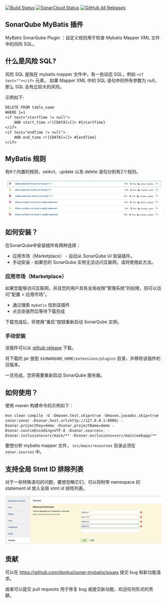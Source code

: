 [![Build Status](https://travis-ci.com/donhui/sonar-mybatis.svg?branch=master)](https://travis-ci.com/donhui/sonar-mybatis)
[![SonarCloud Status](https://sonarcloud.io/api/project_badges/measure?project=donhui_sonar-mybatis&metric=alert_status)](https://sonarcloud.io/dashboard?id=donhui_sonar-mybatis)
[![GitHub All Releases](https://img.shields.io/github/downloads/donhui/sonar-mybatis/total)](https://github.com/donhui/sonar-mybatis/releases/)

## SonarQube MyBatis 插件
MyBatis SonarQube Plugin ：自定义规则用于检查 Mybatis Mapper XML 文件中的风险 SQL。

## 什么是风险 SQL?
风险 SQL 是指在 mybatis mapper 文件中，有一些动态 SQL，例如 `<if test=""></if>` 元素，
如果 Mapper XML 中的 SQL 语句中的所有参数为 null，那么 SQL 会有比较大的风险。

示例如下:

```
DELETE FROM table_name
WHERE 1=1
<if test="startTime != null">
    AND start_time <![CDATA[=]]> #{startTime}
</if>
<if test="endTime != null">
    AND end_time <![CDATA[=]]> #{endTime}
</if>
```

## MyBatis 规则
有6个内置的规则，select、update 以及 delete 语句分别有2个规则。

![mybatis-rules](images/mybatis-rules.png)

## 如何安装？
在SonarQube中安装插件有两种选择：
- 应用市场（Marketplace） - 自动从 SonarQube UI 安装插件。
- 手动安装 - 如果您的 SonarQube 实例无法访问互联网，请将使用此方法。

### 应用市场（Marketplace）
如果您能够访问互联网，并且您的用户具有全局权限“管理系统”的权限，则可以访问"配置 > 应用市场"。
- 通过搜索 `mybatis` 找到该插件
- 点击安装然后等待下载完成

下载完成后，将使用“重启”按钮重新启动 SonarQube 实例。

### 手动安装
该插件可以从 [github release](https://github.com/donhui/sonar-mybatis/releases/) 下载。

将下载的 jar 放到 `$SONARQUBE_HOME/extensions/plugins` 目录，并移除该插件的旧版本。

一旦完成，您将需要重新启动 SonarQube 服务器。

## 如何使用？
使用 maven 构建命令的示例如下：
```
mvn clean compile -U -Dmaven.test.skip=true -Dmaven.javadoc.skip=true sonar:sonar -Dsonar.host.url=http://127.0.0.1:9000/ -Dsonar.projectKey=demo -Dsonar.projectName=demo -Dsonar.sourceEncoding=UTF-8 -Dsonar.sources=. -Dsonar.inclusions=src/main/** -Dsonar.exclusions==src/main/webapp/**
```
要想分析 mybatis mapper 文件， `src/main/resources` 目录必须在 `sonar.sources` 中。

## 支持全局 Stmt ID 排除列表
对于一些特殊语句的问题，要想忽略它们，可以将附带 namespace 的 statement id 放入全局 stmt id 排除列表。

![stmt-id-exclude](images/stmt-id-exclude.png)

## 贡献
可以在 https://github.com/donhui/sonar-mybatis/issues 提交 bug 和新功能请求。

或者可以提交 pull requests 用于修复 bug 或提交新功能，欢迎任何形式的贡献。

